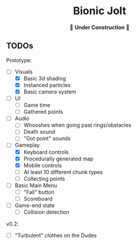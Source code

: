 <div align="center">

# Bionic Jolt

🚧 **Under Construction** 🚧

</div>


## TODOs

Prototype:
- [ ] Visuals
  - [x] Basic 3d shading
  - [x] Instanced particles
  - [x] Basic camera system
- [ ] UI
  - [ ] Game time
  - [ ] Gathered points
- [ ] Audio
  - [ ] Whooshes when going past rings/obstacles
  - [ ] Death sound
  - [ ] "Got point" sounds
- [ ] Gameplay
  - [x] Keyboard controls
  - [x] Procedurally generated map
  - [x] Mobile controls
  - [ ] At least 10 different chunk types
  - [ ] Collecting points
- [ ] Basic Main Menu
  - [ ] "Fall" button
  - [ ] Scoreboard
- [ ] Game-end state
  - [ ] Collision detection

v0.2:
- [ ] "Turbulent" clothes on the Dudes
